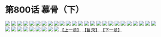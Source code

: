 # 第800话 慕骨（下）
![](https://mhpic.xiaomingtaiji.net/comic/D/斗破苍穹/第800话F1_262468/1.jpg-zymk.middle.webp)
![](https://mhpic.xiaomingtaiji.net/comic/D/斗破苍穹/第800话F1_262468/2.jpg-zymk.middle.webp)
![](https://mhpic.xiaomingtaiji.net/comic/D/斗破苍穹/第800话F1_262468/3.jpg-zymk.middle.webp)
![](https://mhpic.xiaomingtaiji.net/comic/D/斗破苍穹/第800话F1_262468/4.jpg-zymk.middle.webp)
![](https://mhpic.xiaomingtaiji.net/comic/D/斗破苍穹/第800话F1_262468/5.jpg-zymk.middle.webp)
![](https://mhpic.xiaomingtaiji.net/comic/D/斗破苍穹/第800话F1_262468/6.jpg-zymk.middle.webp)
![](https://mhpic.xiaomingtaiji.net/comic/D/斗破苍穹/第800话F1_262468/7.jpg-zymk.middle.webp)
![](https://mhpic.xiaomingtaiji.net/comic/D/斗破苍穹/第800话F1_262468/8.jpg-zymk.middle.webp)
![](https://mhpic.xiaomingtaiji.net/comic/D/斗破苍穹/第800话F1_262468/9.jpg-zymk.middle.webp)
![](https://mhpic.xiaomingtaiji.net/comic/D/斗破苍穹/第800话F1_262468/10.jpg-zymk.middle.webp)
![](https://mhpic.xiaomingtaiji.net/comic/D/斗破苍穹/第800话F1_262468/11.jpg-zymk.middle.webp)
![](https://mhpic.xiaomingtaiji.net/comic/D/斗破苍穹/第800话F1_262468/12.jpg-zymk.middle.webp)
![](https://mhpic.xiaomingtaiji.net/comic/D/斗破苍穹/第800话F1_262468/13.jpg-zymk.middle.webp)
![](https://mhpic.xiaomingtaiji.net/comic/D/斗破苍穹/第800话F1_262468/14.jpg-zymk.middle.webp)
![](https://mhpic.xiaomingtaiji.net/comic/D/斗破苍穹/第800话F1_262468/15.jpg-zymk.middle.webp)
![](https://mhpic.xiaomingtaiji.net/comic/D/斗破苍穹/第800话F1_262468/16.jpg-zymk.middle.webp)
![](https://mhpic.xiaomingtaiji.net/comic/D/斗破苍穹/第800话F1_262468/17.jpg-zymk.middle.webp)
![](https://mhpic.xiaomingtaiji.net/comic/D/斗破苍穹/第800话F1_262468/18.jpg-zymk.middle.webp)
![](https://mhpic.xiaomingtaiji.net/comic/D/斗破苍穹/第800话F1_262468/19.jpg-zymk.middle.webp)
![](https://mhpic.xiaomingtaiji.net/comic/D/斗破苍穹/第800话F1_262468/20.jpg-zymk.middle.webp)
![](https://mhpic.xiaomingtaiji.net/comic/D/斗破苍穹/第800话F1_262468/21.jpg-zymk.middle.webp)
![](https://mhpic.xiaomingtaiji.net/comic/D/斗破苍穹/第800话F1_262468/22.jpg-zymk.middle.webp)
![](https://mhpic.xiaomingtaiji.net/comic/D/斗破苍穹/第800话F1_262468/23.jpg-zymk.middle.webp)
![](https://mhpic.xiaomingtaiji.net/comic/D/斗破苍穹/第800话F1_262468/24.jpg-zymk.middle.webp)
![](https://mhpic.xiaomingtaiji.net/comic/D/斗破苍穹/第800话F1_262468/25.jpg-zymk.middle.webp)
![](https://mhpic.xiaomingtaiji.net/comic/D/斗破苍穹/第800话F1_262468/26.jpg-zymk.middle.webp)
![](https://mhpic.xiaomingtaiji.net/comic/D/斗破苍穹/第800话F1_262468/27.jpg-zymk.middle.webp)
![](https://mhpic.xiaomingtaiji.net/comic/D/斗破苍穹/第800话F1_262468/28.jpg-zymk.middle.webp)
![](https://mhpic.xiaomingtaiji.net/comic/D/斗破苍穹/第800话F1_262468/29.jpg-zymk.middle.webp)
![](https://mhpic.xiaomingtaiji.net/comic/D/斗破苍穹/第800话F1_262468/30.jpg-zymk.middle.webp)
![](https://mhpic.xiaomingtaiji.net/comic/D/斗破苍穹/第800话F1_262468/31.jpg-zymk.middle.webp)
![](https://mhpic.xiaomingtaiji.net/comic/D/斗破苍穹/第800话F1_262468/32.jpg-zymk.middle.webp)
![](https://mhpic.xiaomingtaiji.net/comic/D/斗破苍穹/第800话F1_262468/33.jpg-zymk.middle.webp)
![](https://mhpic.xiaomingtaiji.net/comic/D/斗破苍穹/第800话F1_262468/34.jpg-zymk.middle.webp)
[【上一章】](./803.md)
[【目录】](./READMD.md)
[【下一章】](./805.md)
